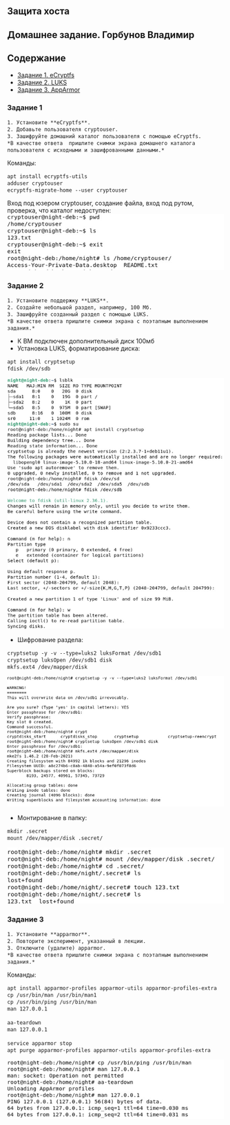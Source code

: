 ## Защита хоста
## Домашнее задание. Горбунов Владимир

## Содержание

- [Задание 1. eCryptfs](#задание-1)
- [Задание 2. LUKS](#задание-2)  
- [Задание 3. AppArmor](#задание-3)  


### Задание 1
```
1. Установите **eCryptfs**.
2. Добавьте пользователя cryptouser.
3. Зашифруйте домашний каталог пользователя с помощью eCryptfs.
*В качестве ответа  пришлите снимки экрана домашнего каталога пользователя с исходными и зашифрованными данными.*  
```

Команды:
```
apt install ecryptfs-utils  
adduser cryptouser   
ecryptfs-migrate-home --user cryptouser   
```
Вход под юзером cryptouser, создание файла, вход под рутом, проверка, что каталог недоступен:  
![](./img/task1.jpg)


### Задание 2
```
1. Установите поддержку **LUKS**.
2. Создайте небольшой раздел, например, 100 Мб.
3. Зашифруйте созданный раздел с помощью LUKS.
*В качестве ответа пришлите снимки экрана с поэтапным выполнением задания.*
```

- К ВМ подключен дополнительный диск 100мб  
- Установка LUKS, форматирование диска:  
```
apt install cryptsetup
fdisk /dev/sdb
```

![](./img/task2-1.jpg)

- Шифрование раздела:  
```
cryptsetup -y -v --type=luks2 luksFormat /dev/sdb1
cryptsetup luksOpen /dev/sdb1 disk
mkfs.ext4 /dev/mapper/disk 
```

![](./img/task2-2.jpg)

- Монтирование в папку:   
```
mkdir .secret
mount /dev/mapper/disk .secret/
```

![](./img/task2-3.jpg)



### Задание 3
```
1. Установите **apparmor**.
2. Повторите эксперимент, указанный в лекции.
3. Отключите (удалите) apparmor.
*В качестве ответа пришлите снимки экрана с поэтапным выполнением задания.*
```

Команды:
```
apt install apparmor-profiles apparmor-utils apparmor-profiles-extra
cp /usr/bin/man /usr/bin/man1
cp /usr/bin/ping /usr/bin/man
man 127.0.0.1

aa-teardown
man 127.0.0.1

service apparmor stop
apt purge apparmor-profiles apparmor-utils apparmor-profiles-extra
```

![](./img/task3.jpg)
